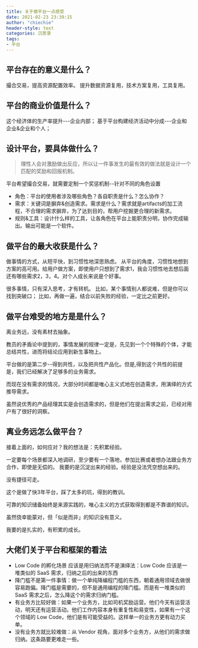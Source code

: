 ```yaml
---
title: 关于做平台一点感受
date: 2021-02-23 23:39:15
author: "chiechie"
header-style: text
categories: 沉思录
tags:
- 平台
---
```


## 平台存在的意义是什么？
撮合交易，提高资源配置效率。 
提升数据资源复用，技术方案复用，工具复用。

## 平台的商业价值是什么？

这个经济体的生产率提升---企业内部；
基于平台构建经济活动中分成---企业和企业&企业和个人；

## 设计平台，要具体做什么？

> 理性人会对激励做出反应，所以让一件事发生的最有效的做法就是设计一个匹配的奖励和回报机制。

平台希望撮合交易，就需要定制一个奖惩机制--针对不同的角色设置

- 角色：平台的使用者涉及哪些角色？各自职责是什么？怎么协作？
- 需求：关键词是摒弃&创造需求。需求是什么？需求就是artifacts的加工流程，不合理的需求摒弃，为了达到目的，帮用户挖掘更合理的新需求。
- 规则&工具：设计什么样的工具，让各角色在平台上能职责分明，协作完成输出。输出可能是一个软件。

## 做平台的最大收获是什么？
做事情的方式，从短平快，到习惯性地深思熟虑。 从平台的角度，习惯性地想到方案的高可用。给用户做方案，即使用户只想到了需求1，我会习惯性地去想后面还有哪些需求2，3，4。对个人成长来说是个好事。

很多事情，只有深入思考，才有转机。
比如，某个事情别人都说难，但是你可以找到突破口；
比如，再做一遍，结合以前失败的经验，一定比之前更好。

## 做平台难受的地方是是什么？
离业务远，没有素材去抽象。

教员的矛盾论中提到的，事情发展的规律一定是，先见到一个个特殊的个体，才能总结共性，进而将结论应用到新生事物上。

平台做的是第二步--得到共性，以及把共性产品化。但是,得到这个共性的前提是，我们已经解决了足够多的业务需求。

而现在没有需求的情况，大部分时间都是唯心主义式地在创造需求，用演绎的方式推导需求。

虽然说优秀的产品经理其实是会创造需求的，但是他们在提出需求之前，已经对用户有了很好的洞察。

## 离业务远怎么做平台？

接着上面的，如何应对？我的想法是：先积累经验。


一定要每个场景都深入地调研，至少要有一个落地，参加比赛或者想办法跟业务方合作，即使是无偿的。 我要的是沉淀出来的经验。经验是没法凭空想出来的。

没有捷径可走。

这个是做了快3年平台，踩了太多的坑，得到的教训。

可靠的知识储备始终是来源实践的，唯心主义的方式获取得到都是不靠谱的知识。

虽然侥幸能蒙对，但「似是而非」的知识没有意义。

我要的是扎实的，有积累的成长。


## 大佬们关于平台和框架的看法
- Low Code 的孵化场景 应该是用归纳法而不是演绎法：Low Code 应该是一堆类似的 SaaS 需求，归纳之后的出来的东西
- 降门槛不是第一件事情：做一个单纯降编程门槛的东西，朝着通用领域去做很容易跑偏。降门槛是需要的，但不是通用编程的降门槛。而是有一堆类似的 SaaS 需求之后，怎么降这个的需求归纳门槛。
- 有业务方比较好做：如果一个业务方，比如司机奖励运营。他们今天有运营活动，明天还有运营活动。他们工作内容本身有重复性和易变性，如果有一个这个领域的 Low Code，他们是有可能受益的。这样单一的业务方更有动力买单。
- 没有业务方就比较难做：从 Vendor 视角，面对多个业务方，从他们的需求做归纳。这条路要更难走一些。
